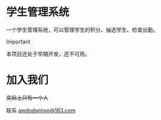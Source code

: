 # 学生管理系统

一个学生管理系统，可以管理学生的积分、抽选学生、检查出勤。

> [!IMPORTANT]
>
> 本项目还处于早期开发，还不可用。

# 加入我们

~~实际上只有一个人~~

联系 [awdndwinxp@163.com](awdndwinxp@163.com?subject=加入%20StudentScoringSystem)
